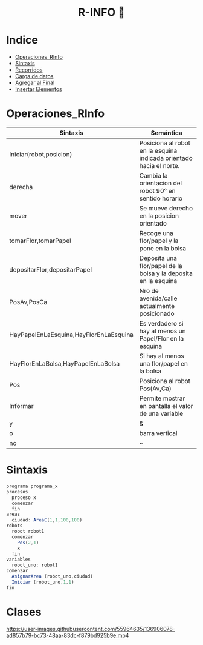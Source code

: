 <h1 align="center"> R-INFO 🤖 </h1>


Indice
=================

<!--ts-->
   * [Operaciones_RInfo](#Operaciones_RInfo)
   * [Sintaxis](#Sintaxis)
   * [Recorridos](#recorridos)
   * [Carga de datos](#cargar_Datos)
   * [Agregar al Final](#agregar_al_final)
   * [Insertar Elementos](#insertar_un_elemento)

Operaciones_RInfo
=================

| Sintaxis | Semántica |
| ------------- | ------------- |
| Iniciar(robot,posicion)  | Posiciona al robot en la esquina indicada orientado hacia el norte. |
| derecha  | Cambia la orientacion del robot 90° en sentido horario |
| mover  | Se mueve derecho en la posicion orientado |
| tomarFlor,tomarPapel  | Recoge una flor/papel y la pone en la bolsa |
| depositarFlor,depositarPapel  | Deposita una flor/papel de la bolsa y la deposita en la esquina |
| PosAv,PosCa  | Nro de avenida/calle actualmente posicionado |
| HayPapelEnLaEsquina,HayFlorEnLaEsquina  | Es verdadero si hay al menos un Papel/Flor en la esquina |
| HayFlorEnLaBolsa,HayPapelEnLaBolsa  | Si hay al menos una flor/papel en la bolsa |
| Pos  | Posiciona al robot Pos(Av,Ca) |
| Informar  | Permite mostrar en pantalla el valor de una variable |
| y | & |
| o | barra vertical |
| no | ~ |

Sintaxis
========
```js
programa programa_x
procesos
  proceso x
  comenzar
  fin
areas
  ciudad: AreaC(1,1,100,100)
robots
  robot robot1
  comenzar
    Pos(2,1)
    x
  fin
variables
  robot_uno: robot1
comenzar
  AsignarArea (robot_uno,ciudad)
  Iniciar (robot_uno,1,1)
fin
```

Clases
======

https://user-images.githubusercontent.com/55964635/136906078-ad857b79-bc73-48aa-83dc-f879bd925b9e.mp4

